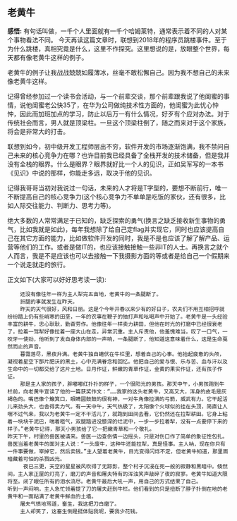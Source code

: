 ## 老黄牛

**感悟:**
有句话叫做，一千个人里面就有一千个哈姆莱特，通常表示着不同的人对某个事物看法不同。
今天再读这篇文章时，联想到2018年的程序员跳楼事件。至于为什么跳楼，真相究竟是什么，这里不作探究。这里想说的是，放眼整个世界，每天都有像老黄牛这样的例子。

老黄牛的例子让我战战兢兢如履薄冰，丝毫不敢松懈自己。因为我不想自己的未来像老黄牛这样。

记得曾经参加过一个读书会活动，与一个前辈交谈，那个前辈跟我说了他闺蜜的事情，说他闺蜜老公快35了，在华为公司做纯技术性方面的，他闺蜜为此忧心忡忡，因此而加班加点的学习，防止以后万一有什么情况，好歹有个应对办法。对于传统社会而言，男人就是顶梁柱。一旦这个顶梁柱倒了，随之而来对于这个家族，将会是非常大的打击。

联想到如今，初中级开发工程师层出不穷，软件开发的市场逐渐饱满，我不禁问自己未来的核心竞争力在哪？也许目前我已经具备了全栈开发的技术储备，但是我并没有全栈的眼界。什么是眼界？眼界就好比一个人的见识，正如吴军写的一本书《见识》中说的那样，你能走多远，取决于他的见识。

记得我哥哥当初对我说过一句话，未来的人才将是T字型的，要想不断前行，唯一不断提高自己的核心竞争力(这个核心竞争力不单单是吃饭的家伙，还有很多，比如人际交往能力、判断力、思考力等)。


绝大多数的人常常满足于已知的，缺乏探索的勇气(换言之缺乏接收新生事物的勇气，比如我就是如此)，每年我想除了给自己定flag并实现它，同时也应该提高自己在其它方面的能力，比如做软件开发的同时，我是不是也应该了解了解产品、运营等他们的工作。或者是做IT的，也应该接触接触一些非IT的人士。再换言之就个人而言，我是不是应该也可以去接触一下我摄影方面的等或者是给自己一个假期来一个说走就走的旅行。


正文如下(大家可以好好思考读一读):
```
    还没有像往年一样为主人犁完五亩地，老黄牛的一条腿断了。
    折腿的事就发生在昨天。
    昨天的天气很好，风和日丽。这是个今年开春以来少有的好日子，农夫们不用互相招呼就纷纷踏上仍有些峭寒的田垄，一年的农事在鞭子的抽打声和吆喝声中开始了。老黄牛是一头经验丰富的耕牛，忠心耿耿，勤奋劳作。他像往年一样卖力耕田，但他在时光的打磨中已经很衰老了，拉着一驾犁好像拉着一座大山在走，异常沉重。主人斥责他，他羞愧难当，叹了一口气，一咬牙一使劲，他听到了发自身体内部的一声响，一条腿断了，他知道这意味着什么，这是生命戛然而止的声音。
    暮霭落尽，黑夜升满。老黄牛独自蜷伏在牛栏里，想着自己的心事。他抬起疲惫的头颅，凝视着星空下那片肥沃的黑土，心中充满眷念和回忆。他把自己的爱与恨、乐与苦、血与汗以及生命中的一切都交给了这片土地。日月作证，鲜嫩的青草作证，金黄的果实作证，还有孩子作证。
    那是主人家的孩子，胖嘟嘟红扑扑的样子，一个很阳光的男孩。那天中午，小男孩跑到牛栏前，向老黄牛宣读了他的一篇获奖作文：“……我家的这头老黄牛，又高又大，浑身的皮毛是灰褐色的。嘴巴像个簸箕口，眼睛圆鼓鼓的很有神，一对牛角像拉满的弓箭，威武有力。它干起活儿来劲头大，也舍得卖力气。有一天中午，天气热极了，太阳像个火球似的挂在头顶，简直让人喘不过气来，我以为老黄牛一定不干活儿了，就跑到田间去看，它仍然还在拉犁耕田。它身上粘着一块块干泥巴，喘着粗气，双腿踏进没膝深的烂泥中，一步一步拉着犁，没有一点要停下来的样子。”老黄牛记得，那天小男孩给了它一把嫩青草和一个敬礼。
昨天下午，村里的兽医被请来。兽医一边查伤情一边摇头，只是对伤口作了简单的象征性包扎。兽医当着老黄牛的面对主人说：“一头废牛，这种牛还能拉犁，真是怪事。主人呐，现在你只有一件事要做，宰掉它，然后卖钱。”主人望着老黄牛，目光变得闪烁不定，但老黄牛知道，那里面暗藏着可怕的杀戮凶光。
     夜已三更，天空的星星被风吹得了无踪影，整个村子沉浸在死一般的寂静和黑暗中。倏然间，主人家正屋的灯亮了，磨刀的声音和屠夫特有的浑浊笑声敲碎了夜的寂寥。老黄牛知道大限将至。闭了眼任所有的泪水流尽。老黄牛最后大吼一声，用自己的方式结果了自己。
听到一声闷响，主人急忙领着提了刀的屠夫赶到牛栏。他们看到的只是扭断了脖子扑倒在地的老黄牛和一面粘满了老黄牛鲜血的土墙。
    屠夫气愤地骂道，畜生，我这把刀白磨了。
    主人却笑了，这畜生倒是挺体贴我呢，要我少花钱。


```

